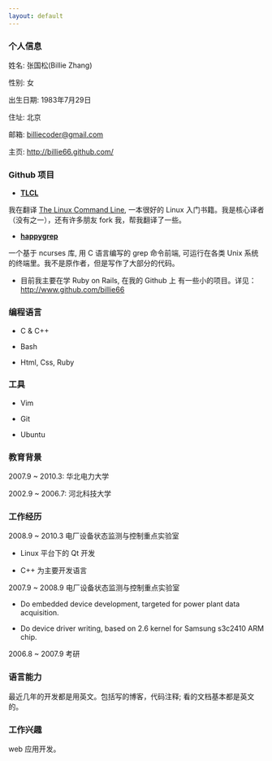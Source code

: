 ```yaml
---
layout: default 
---
```


### 个人信息

姓名: 张国松(Billie Zhang)

性别: 女 

出生日期: 1983年7月29日

住址: 北京

邮箱: billiecoder@gmail.com

主页: <http://billie66.github.com/>

### Github 项目 

* [__TLCL__](https://github.com/billie66/TLCL)

 我在翻译 [The Linux Command Line](http://linuxcommand.org), 一本很好的 Linux
 入门书籍。我是核心译者（没有之一），还有许多朋友 fork 我，帮我翻译了一些。

* [__happygrep__](http://happypeter.github.com/happygrep/index.html)

 一个基于 ncurses 库, 用 C 语言编写的 grep 命令前端, 可运行在各类 Unix
 系统的终端里。我不是原作者，但是写作了大部分的代码。

* 目前我主要在学 Ruby on Rails, 在我的 Github 上
  有一些小的项目。详见：<http://www.github.com/billie66>

### 编程语言 

* C & C++ 

* Bash 

* Html, Css, Ruby 

### 工具 

* Vim

* Git

* Ubuntu 

### 教育背景 

<p>2007.9 ~ 2010.3: 华北电力大学</p>

<p>2002.9 ~ 2006.7: 河北科技大学</p>

### 工作经历 

<p>2008.9 ~ 2010.3 电厂设备状态监测与控制重点实验室</p>

* Linux 平台下的 Qt 开发 

* C++ 为主要开发语言 

<p>2007.9 ~ 2008.9 电厂设备状态监测与控制重点实验室</p>

* Do embedded device development, targeted for power plant data acquisition. 

* Do device driver writing, based on 2.6 kernel for Samsung s3c2410 ARM chip.  

<p>2006.8 ~ 2007.9 考研</p>

### 语言能力 

最近几年的开发都是用英文。包括写的博客，代码注释; 看的文档基本都是英文的。

### 工作兴趣 

web 应用开发。

